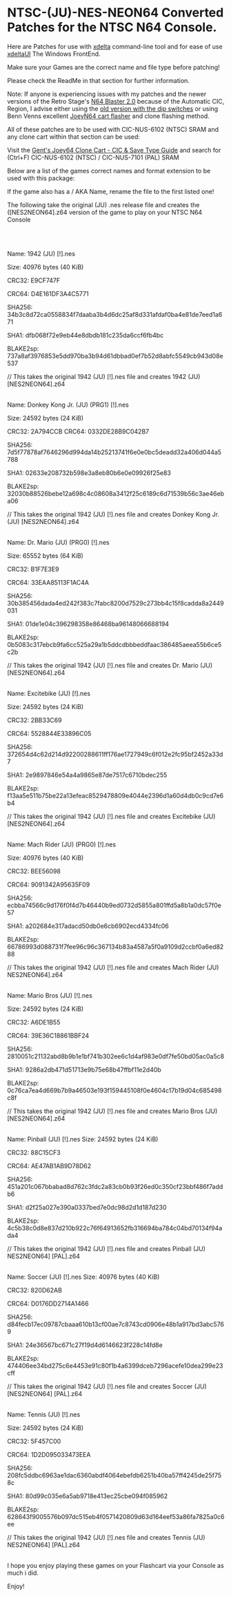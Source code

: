 # NTSC-(JU)-NES-NEON64 Converted Patches for the NTSC N64 Console.

Here are Patches for use with [xdelta](http://xdelta.org/) command-line tool and for ease of use [xdeltaUI](https://www.romhacking.net/utilities/598/) The Windows FrontEnd.

Make sure your Games are the correct name and file type before patching!

Please check the ReadMe in that section for further information.

Note: If anyone is experiencing issues with my patches and the newer versions of the Retro Stage's [N64 Blaster 2.0](https://retrostage.net/?product=n64-blaster-2-0) because of the Automatic CIC, Region, I advise either using the [old version with the dip switches](https://web.archive.org/web/20210622192800/https://retrostage.net/?product=n64-blaster-2-0)  or using Benn Venns excellent [JoeyN64 cart flasher](https://bennvenn.myshopify.com/products/joeyn64-cart-flasher) and clone flashing method.


All of these patches are to be used with CIC-NUS-6102 (NTSC) SRAM and any clone cart within that section can be used:

Visit the [Gent's Joey64 Clone Cart - CIC & Save Type Guide](https://github.com/TheGent/Gents-N64-xdelta-Patches/blob/main/Gent's%20Joey64%20Clone%20Cart%20-%20CIC%20%26%20Save%20Type%20Guide.md) and search for (Ctrl+F) CIC-NUS-6102 (NTSC) / CIC-NUS-7101 (PAL) SRAM


Below are a list of the games correct names and format extension to be used with this package:

If the game also has a / AKA Name, rename the file to the first listed one!

The following take the original (JU) .nes release file and creates the ([NES2NEON64].z64 version of the game to play on your NTSC N64 Console

<br>
</br>

Name: 1942 (JU) [!].nes

Size: 40976 bytes (40 KiB)

CRC32: E9CF747F

CRC64: D4E161DF3A4C5771

SHA256: 34b3c8d72ca0558834f7daaba3b4d6dc25af8d331afdaf0ba4e81de7eed1a671

SHA1: dfb068f72e9eb44e8dbdb181c235da6ccf6fb4bc

BLAKE2sp: 737a8af3976853e5dd970ba3b94d61dbbad0ef7b52d8abfc5549cb943d08e537

// This takes the original 1942 (JU) [!].nes file and creates 1942 (JU) [NES2NEON64].z64
<br>
</br>

Name: Donkey Kong Jr. (JU) (PRG1) [!].nes

Size: 24592 bytes (24 KiB)

CRC32: 2A794CCB
CRC64: 0332DE28B9C042B7

SHA256: 7d5f77878af7646296d994da14b25213741f6e0e0bc5deadd32a406d044a5788

SHA1: 02633e208732b598e3a8eb80b6e0e09926f25e83

BLAKE2sp: 32030b88526bebe12a698c4c08608a3412f25c6189c6d71539b56c3ae46eba06

// This takes the original 1942 (JU) [!].nes file and creates Donkey Kong Jr. (JU) [NES2NEON64].z64
<br>
</br>

Name: Dr. Mario (JU) (PRG0) [!].nes

Size: 65552 bytes (64 KiB)

CRC32: B1F7E3E9

CRC64: 33EAA85113F1AC4A

SHA256: 30b385456dada4ed242f383c7fabc8200d7529c273bb4c15f8cadda8a2449031

SHA1: 01de1e04c396298358e86468ba96148066688194

BLAKE2sp: 0b5083c317ebcb9fa6cc525a29a1b5ddcdbbbeddfaac386485aeea55b6ce5c2b


// This takes the original 1942 (JU) [!].nes file and creates Dr. Mario (JU) [NES2NEON64].z64
<br>
</br>

Name: Excitebike (JU) [!].nes

Size: 24592 bytes (24 KiB)

CRC32: 2BB33C69

CRC64: 5528844E33896C05

SHA256: 372654d4c62d214d92200288611ff176ae1727949c6f012e2fc95bf2452a33d7

SHA1: 2e9897846e54a4a9865e87de7517c6710bdec255

BLAKE2sp: f13aa5e511b75be22a13efeac8529478809e4044e2396d1a60d4db0c9cd7e6b4


// This takes the original 1942 (JU) [!].nes file and creates Excitebike (JU) [NES2NEON64].z64
<br>
</br>

Name: Mach Rider (JU) (PRG0) [!].nes

Size: 40976 bytes (40 KiB)

CRC32: BEE56098

CRC64: 9091342A95635F09

SHA256: ecbba74566c9d176f0f4d7b46440b9ed0732d5855a801ffd5a8b1a0dc57f0e57

SHA1: a202684e317adacd50db0e6cb6902ecd4334fc06

BLAKE2sp: 66786993d088731f7fee96c96c367134b83a4587a5f0a9109d2ccbf0a6ed8288


// This takes the original 1942 (JU) [!].nes file and creates Mach Rider (JU) NES2NEON64].z64
<br>
</br>

Name: Mario Bros (JU) [!].nes

Size: 24592 bytes (24 KiB)

CRC32: A6DE1B55

CRC64: 39E36C18861BBF24

SHA256: 2810051c21132abd8b9b1e1bf741b302ee6c1d4af983e0df7fe50bd05ac0a5c8

SHA1: 9286a2db471d51713e9b75e68b47ffbf11e2d40b

BLAKE2sp: 0c76ca7ea4d669b7b9a46503e193f159445108f0e4604c17b19d04c685498c8f


// This takes the original 1942 (JU) [!].nes file and creates Mario Bros (JU) [NES2NEON64].z64
<br>
</br>

Name: Pinball (JU) [!].nes
Size: 24592 bytes (24 KiB)

CRC32: 88C15CF3

CRC64: AE47AB1AB9D78D62

SHA256: 451a201c067bbabad8d762c3fdc2a83cb0b93f26ed0c350cf23bbf486f7addb6

SHA1: d2f25a027e390a0337bed7e0dc98d2d1d187d230

BLAKE2sp: 4c5b38c0d8e837d210b922c76f64913652fb316694ba784c04bd70134f94ada4

// This takes the original 1942 (JU) [!].nes file and creates Pinball (JU) NES2NEON64] [PAL].z64
<br>
</br>

Name: Soccer (JU) [!].nes
Size: 40976 bytes (40 KiB)

CRC32: 820D62AB

CRC64: D0176DD2714A1466

SHA256: d84fecb17ec09787cbaaa610b13cf00ae7c8743cd0906e48b1a917bd3abc5769

SHA1: 24e36567bc671c27f19d4d6146623f228c14fd8e

BLAKE2sp: 474406ee34bd275c6e4453e91c80f1b4a6399dceb7296acefe10dea299e23cff

// This takes the original 1942 (JU) [!].nes file and creates Soccer (JU) [NES2NEON64] [PAL].z64
<br>
</br>

Name: Tennis (JU) [!].nes

Size: 24592 bytes (24 KiB)

CRC32: 5F457C00

CRC64: 1D2D095033473EEA

SHA256: 208fc5ddbc6963ae1dac6360abdf4064ebefdb6251b40ba57ff4245de25f758c

SHA1: 80d99c035e6a5ab9718e413ec25cbe094f085962

BLAKE2sp: 628643f9005576b097dc515eb4f0571420809d63d164eef53a86fa7825a0c6ee


// This takes the original 1942 (JU) [!].nes file and creates Tennis (JU) NES2NEON64] [PAL].z64
<br>
</br>


I hope you enjoy playing these games on your Flashcart via your Console as much i did.
<p>
</p>
Enjoy!
